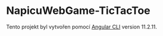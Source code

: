 # NapicuWebGame-TicTacToe

Tento projekt byl vytvořen pomocí [Angular CLI](https://github.com/angular/angular-cli) version 11.2.11.

